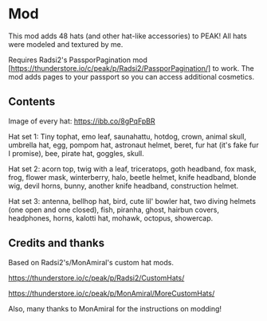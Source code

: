 # Mod
This mod adds 48 hats (and other hat-like accessories) to PEAK! 
All hats were modeled and textured by me.


Requires Radsi2's PassporPagination mod [https://thunderstore.io/c/peak/p/Radsi2/PassporPagination/] to work. The mod adds pages to your passport so you can access additional cosmetics.  



## Contents
Image of every hat:
https://ibb.co/8gPqFpBR

Hat set 1: Tiny tophat, emo leaf, saunahattu, hotdog, crown, animal skull, umbrella hat, egg, pompom hat, astronaut helmet, beret, fur hat (it's fake fur I promise), bee, pirate hat, goggles, skull.

Hat set 2: acorn top, twig with a leaf, triceratops, goth headband, fox mask, frog, flower mask, winterberry, halo, beetle helmet, knife headband, blonde wig, devil horns, bunny, another knife headband, construction helmet.  

Hat set 3: antenna, bellhop hat, bird, cute lil' bowler hat, two diving helmets (one open and one closed), fish, piranha, ghost, hairbun covers, headphones, horns, kalotti hat, mohawk, octopus, showercap.



## Credits and thanks
Based on Radsi2's/MonAmiral's custom hat mods.

https://thunderstore.io/c/peak/p/Radsi2/CustomHats/



https://thunderstore.io/c/peak/p/MonAmiral/MoreCustomHats/



Also, many thanks to MonAmiral for the instructions on modding!
